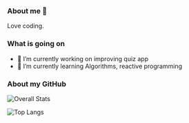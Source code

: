 ### About me 👋
Love coding.

### What is going on 
- 🔭 I’m currently working on improving quiz app
- 🌱 I’m currently learning Algorithms, reactive programming

### About my GitHub 
<div class="container">
  
![Overall Stats](https://github-readme-stats.vercel.app/api?username=fcesc-code&count_private=true&show_icons=true&hide=contribs)
  
![Top Langs](https://github-readme-stats.vercel.app/api/top-langs/?username=fcesc-code&layout=compact)
</div>

<style>
  .container{
    display: flex
    flex-flow: row wrap
    justify-content: space-between
    align-items: flex-start
  }
</style>
